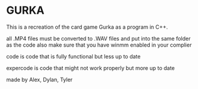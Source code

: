 # GURKA

This is a recreation of the card game Gurka as a program in C++.

all .MP4 files must be converted to .WAV files and put into the same folder as the code
also make sure that you have winmm enabled in your complier

code is code that is fully functional but less up to date

expercode is code that might not work properly but more up to date

made by Alex, Dylan, Tyler
